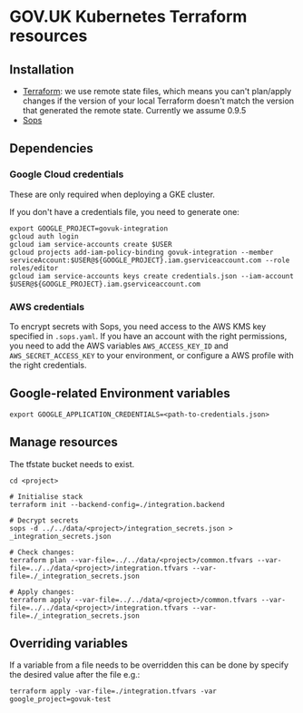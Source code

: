 # GOV.UK Kubernetes Terraform resources

## Installation

- [Terraform](https://www.terraform.io/): we use remote state files, which means you can't plan/apply changes if the
version of your local Terraform doesn't match the version that generated the remote state. Currently we assume 0.9.5
- [Sops](https://github.com/mozilla/sops)

## Dependencies

### Google Cloud credentials

These are only required when deploying a GKE cluster.

If you don't have a credentials file, you need to generate one:

```
export GOOGLE_PROJECT=govuk-integration
gcloud auth login
gcloud iam service-accounts create $USER
gcloud projects add-iam-policy-binding govuk-integration --member serviceAccount:$USER@${GOOGLE_PROJECT}.iam.gserviceaccount.com --role roles/editor
gcloud iam service-accounts keys create credentials.json --iam-account $USER@${GOOGLE_PROJECT}.iam.gserviceaccount.com
```

### AWS credentials

To encrypt secrets with Sops, you need access to the AWS KMS key specified in `.sops.yaml`. If you have an account with
the right permissions, you need to add the AWS variables `AWS_ACCESS_KEY_ID` and `AWS_SECRET_ACCESS_KEY` to your environment, or 
configure a AWS profile with the right credentials.

## Google-related Environment variables

```
export GOOGLE_APPLICATION_CREDENTIALS=<path-to-credentials.json>
```

## Manage resources

The tfstate bucket needs to exist.

```
cd <project>

# Initialise stack
terraform init --backend-config=./integration.backend

# Decrypt secrets
sops -d ../../data/<project>/integration_secrets.json > _integration_secrets.json

# Check changes:
terraform plan --var-file=../../data/<project>/common.tfvars --var-file=../../data/<project>/integration.tfvars --var-file=./_integration_secrets.json

# Apply changes:
terraform apply --var-file=../../data/<project>/common.tfvars --var-file=../../data/<project>/integration.tfvars --var-file=./_integration_secrets.json
```

## Overriding variables

If a variable from a file needs to be overridden this can be done by specify the desired value after the file e.g.:

```
terraform apply -var-file=./integration.tfvars -var google_project=govuk-test
```
